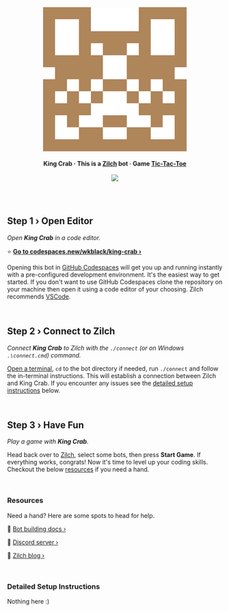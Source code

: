 
<br/>
<br/>
<br/>
<br/>
<p align="center">
    <img src="./avatar.svg"/>
    <br/>
    <br/>
    <b>King Crab · This is a <a href="https://www.zilch.dev">Zilch</a> bot · Game <a href="https://www.zilch.dev/tic-tac-toe">Tic-Tac-Toe</a></b>
    <br/>
    <br/>
    <a href="https://codespaces.new/wkblack/king-crab?quickstart=1"><img src="https://github.com/codespaces/badge.svg"/></a>
</p>
<br/>
<br/>

## Step 1 › Open Editor

_Open **King Crab** in a code editor._

⭐ **[Go to codespaces.new/wkblack/king-crab ›](https://codespaces.new/wkblack/king-crab?quickstart=1)**

Opening this bot in [GitHub Codespaces](https://docs.github.com/en/codespaces) will get you up and running instantly with a pre-configured development environment. It's the easiest way to get started. If you don't want to use GitHub Codespaces clone the repository on your machine then open it using a code editor of your choosing. Zilch recommends [VSCode](https://code.visualstudio.com/).

<br/>

## Step 2 › Connect to Zilch

_Connect **King Crab** to Zilch with the `./connect` (or on Windows `.\connect.cmd`) command._

[Open a terminal](https://code.visualstudio.com/docs/terminal/basics), `cd` to the bot directory if needed, run `./connect` and follow the in-terminal instructions. This will establish a connection between Zilch and King Crab. If you encounter any issues see the [detailed setup instructions](#detailed-setup-instructions) below.

<br/>

## Step 3 › Have Fun

_Play a game with **King Crab**._

Head back over to [Zilch](https://www.zilch.dev/tic-tac-toe), select some bots, then press **Start Game**. If everything works, congrats! Now it's time to level up your coding skills. Checkout the below [resources](#resources) if you need a hand.

<br/>

### Resources

Need a hand? Here are some spots to head for help.

🤖 [Bot building docs ›](https://www.zilch.dev/docs/building-bots)

💬 [Discord server ›](https://discord.gg/eFNVTn5tY8)

📖 [Zilch blog ›](https://www.zilch.dev/blog)

<br/>

### Detailed Setup Instructions

Nothing here :)
